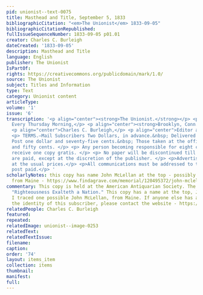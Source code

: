 ```yaml
---
pid: unionist--text-0075
title: Masthead and Title, September 5, 1833
bibliographicCitation: "<em>The Unionist</em> 1833-09-05"
bibliographicCitationRepublished: 
fullIssueSequenceNumber: 1833-09-05 p01.01
creator: Charles C. Burleigh
dateCreated: '1833-09-05'
description: Masthead and Title
language: English
publisher: The Unionist
IsPartOf: 
rights: https://creativecommons.org/publicdomain/mark/1.0/
source: The Unionist
subject: Titles and Information
type: Text
category: Unionist content
articleType: 
volume: '1'
issue: '6'
transcription: '<p align="center"><strong>The Unionist.</strong></p> <p align="center">Published
  Every Thursday Morning,</p> <p align="center"><strong>Brooklyn, Conn. (sic)</strong></p>
  <p align="center">Charles C. Burleigh,</p> <p align="center">Editor and Publisher</p>
  <p> TERMS.—Mail Subscribers Two Dollars, in advance.&nbsp; Delivered by Stage or
  Post one dollar and seventy-five cents.&nbsp; Those taken at the office, one dollar
  and fifty cents. </p> <p> Any person becoming responsible for eight copies shall
  receive one copy gratis. </p> <p> No paper will be discontinued till arrearages
  are paid, except at the discretion of the publisher. </p> <p>Advertisements inserted
  at the usual prices.</p> <p>All communications must be addressed to the Editor,
  post paid.</p> '
scholarlyNotes: this copy has name John McLellan at the top - possibly this John McLellan
  from Maine - https://www.findagrave.com/memorial/120495372/john-mclellan
commentary: This copy is held at the American Antiquarian Society. The motto remains
  "Righteousness Exalteth a Nation." This copy has a name at the top, John McLellan.
  I traced one possible John McLellan, from Maine. If anyone else has an idea about
  the identity of this subscriber, please contact the website - https://www.findagrave.com/memorial/120495372/john-mclellan
relatedPeople: Charles C. Burleigh
featured: 
repeated: 
relatedImage: unionist--image-0253
relatedText: 
relatedTextIssue: 
filename: 
caption: 
order: '74'
layout: items_item
collection: items
thumbnail: 
manifest: 
full: 
---
```


